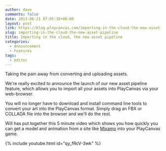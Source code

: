 ```yaml
---
author: dave
comments: false
date: 2013-06-21 07:05:38+00:00
layout: post
link: https://blog.playcanvas.com/importing-in-the-cloud-the-new-asset-pipeline/
slug: importing-in-the-cloud-the-new-asset-pipeline
title: Importing in the cloud, the new asset pipeline
categories:
  - Announcement
  - Features
tags:
  - editor
---
```


Taking the pain away from converting and uploading assets.

We're really excited to announce the launch of our new asset pipeline feature, which allows you to import all your assets into PlayCanvas via your web-browser.

You will no longer have to download and install command line tools to convert your art into the PlayCanvas format. Simply drag an FBX or COLLADA file into the browser and we'll do the rest.

Will has put together this 5 minute video which shows you how quickly you can get a model and animation from a site like [Mixamo](https://www.mixamo.com/) into your PlayCanvas game.

{% include youtube.html id="qy_fRcV-3wk" %}
